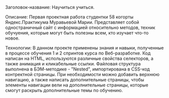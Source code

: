Заголовок-название: Научиться учиться.

Описание: Первая проектная работа студентки 58 когорты Яндекс.Практикума Муравьевой Марии. Представляет собой одностраничный сайт с информацией относительно методов, техник обучуения, которые могут быть полезны всем, кто изучает что-то новое.

Технологии: В данном проекте применены знания и навыки, полученные в процессе обучения 1 и 2 спринтов курса по Веб-разработке. Код написан на HTML, используются различные свойства селекторов, а также анимация и кликабельные ссылки. Файловая структура выполнена в БЭМ-методике - "Nested", импортирована в CSS-код контректной страницы. При необходимости можно добавить верхнюю навигацию, а также написать дополнительные страницы, чтобы элементы навигации вели на дополнительные страницы, которые смогут раскрыть дополнительные темы по обучению.
